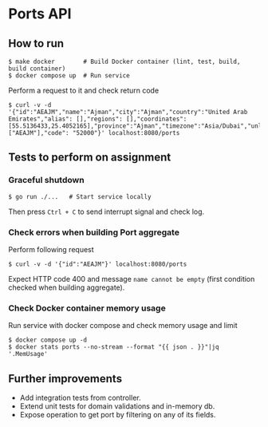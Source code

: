 # Ports API

## How to run

```shell
$ make docker        # Build Docker container (lint, test, build, build container)
$ docker compose up  # Run service
```

Perform a request to it and check return code

```shell
$ curl -v -d '{"id":"AEAJM","name":"Ajman","city":"Ajman","country":"United Arab Emirates","alias": [],"regions": [],"coordinates": [55.5136433,25.4052165],"province":"Ajman","timezone":"Asia/Dubai","unlocs":["AEAJM"],"code": "52000"}' localhost:8080/ports
```

## Tests to perform on assignment

### Graceful shutdown

```shell
$ go run ./...   # Start service locally
```

Then press `Ctrl + C` to send interrupt signal and check log.

### Check errors when building Port aggregate

Perform following request

```shell
$ curl -v -d '{"id":"AEAJM"}' localhost:8080/ports
```

Expect HTTP code 400 and message `name cannot be empty` (first condition checked when building aggregate).

### Check Docker container memory usage

Run service with docker compose and check memory usage and limit

```shell
$ docker compose up -d
$ docker stats ports --no-stream --format "{{ json . }}"|jq '.MemUsage'
```

## Further improvements

* Add integration tests from controller.
* Extend unit tests for domain validations and in-memory db.
* Expose operation to get port by filtering on any of its fields.

